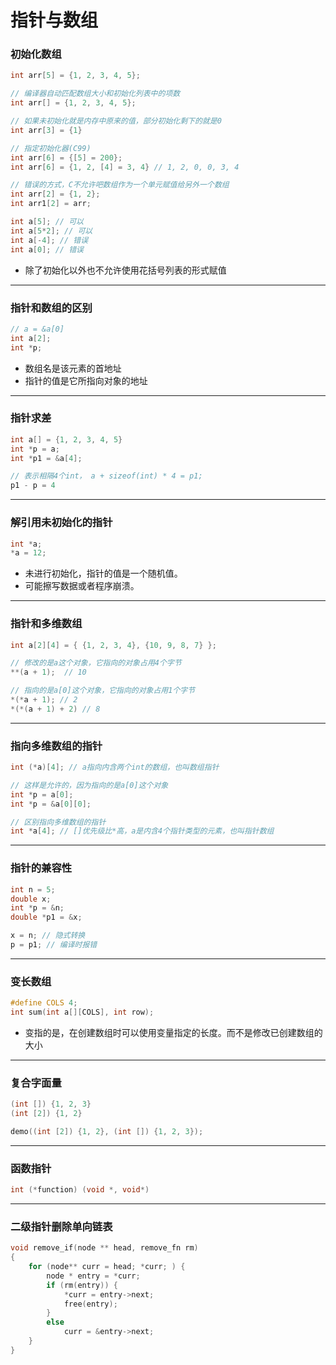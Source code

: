 # 指针与数组

### 初始化数组

```c
int arr[5] = {1, 2, 3, 4, 5};

// 编译器自动匹配数组大小和初始化列表中的项数
int arr[] = {1, 2, 3, 4, 5};

// 如果未初始化就是内存中原来的值，部分初始化剩下的就是0
int arr[3] = {1}

// 指定初始化器(C99)
int arr[6] = {[5] = 200};
int arr[6] = {1, 2, [4] = 3, 4} // 1, 2, 0, 0, 3, 4

// 错误的方式，C不允许吧数组作为一个单元赋值给另外一个数组
int arr[2] = {1, 2};
int arr1[2] = arr; 

int a[5]; // 可以
int a[5*2]; // 可以
int a[-4]; // 错误
int a[0]; // 错误
```

* 除了初始化以外也不允许使用花括号列表的形式赋值

------

### 指针和数组的区别

```c
// a = &a[0]
int a[2];
int *p;
```

* 数组名是该元素的首地址
* 指针的值是它所指向对象的地址

------

### 指针求差

```c
int a[] = {1, 2, 3, 4, 5}
int *p = a;
int *p1 = &a[4];

// 表示相隔4个int， a + sizeof(int) * 4 = p1;
p1 - p = 4
```

------

### 解引用未初始化的指针

```c
int *a;
*a = 12;
```

* 未进行初始化，指针的值是一个随机值。
* 可能擦写数据或者程序崩溃。

------

### 指针和多维数组

```c
int a[2][4] = { {1, 2, 3, 4}, {10, 9, 8, 7} };

// 修改的是a这个对象，它指向的对象占用4个字节
**(a + 1);  // 10

// 指向的是a[0]这个对象，它指向的对象占用1个字节
*(*a + 1); // 2
*(*(a + 1) + 2) // 8
```

------

### 指向多维数组的指针

```c
int (*a)[4]; // a指向内含两个int的数组，也叫数组指针

// 这样是允许的，因为指向的是a[0]这个对象
int *p = a[0];
int *p = &a[0][0];

// 区别指向多维数组的指针
int *a[4]; // []优先级比*高，a是内含4个指针类型的元素，也叫指针数组
```

------

### 指针的兼容性

```c
int n = 5;
double x;
int *p = &n;
double *p1 = &x;

x = n; // 隐式转换
p = p1; // 编译时报错
```

------

### 变长数组

```c
#define COLS 4;
int sum(int a[][COLS], int row);
```

* 变指的是，在创建数组时可以使用变量指定的长度。而不是修改已创建数组的大小

------

### 复合字面量

```c
(int []) {1, 2, 3}
(int [2]) {1, 2}

demo((int [2]) {1, 2}, (int []) {1, 2, 3});
```

------

### 函数指针

```c
int (*function) (void *, void*)
```

------

### 二级指针删除单向链表

```c
void remove_if(node ** head, remove_fn rm)
{
    for (node** curr = head; *curr; ) {
        node * entry = *curr;
        if (rm(entry)) {
            *curr = entry->next;
            free(entry);
        }
        else
            curr = &entry->next;
    }
}
```

